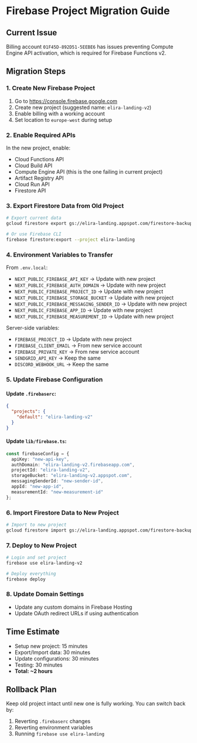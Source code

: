 # Firebase Project Migration Guide

## Current Issue
Billing account `01F45D-892D51-5EEBE6` has issues preventing Compute Engine API activation, which is required for Firebase Functions v2.

## Migration Steps

### 1. Create New Firebase Project
1. Go to https://console.firebase.google.com
2. Create new project (suggested name: `elira-landing-v2`)
3. Enable billing with a working account
4. Set location to `europe-west` during setup

### 2. Enable Required APIs
In the new project, enable:
- Cloud Functions API
- Cloud Build API
- Compute Engine API (this is the one failing in current project)
- Artifact Registry API
- Cloud Run API
- Firestore API

### 3. Export Firestore Data from Old Project
```bash
# Export current data
gcloud firestore export gs://elira-landing.appspot.com/firestore-backup --project=elira-landing

# Or use Firebase CLI
firebase firestore:export --project elira-landing
```

### 4. Environment Variables to Transfer
From `.env.local`:
- `NEXT_PUBLIC_FIREBASE_API_KEY` → Update with new project
- `NEXT_PUBLIC_FIREBASE_AUTH_DOMAIN` → Update with new project
- `NEXT_PUBLIC_FIREBASE_PROJECT_ID` → Update with new project
- `NEXT_PUBLIC_FIREBASE_STORAGE_BUCKET` → Update with new project
- `NEXT_PUBLIC_FIREBASE_MESSAGING_SENDER_ID` → Update with new project
- `NEXT_PUBLIC_FIREBASE_APP_ID` → Update with new project
- `NEXT_PUBLIC_FIREBASE_MEASUREMENT_ID` → Update with new project

Server-side variables:
- `FIREBASE_PROJECT_ID` → Update with new project
- `FIREBASE_CLIENT_EMAIL` → From new service account
- `FIREBASE_PRIVATE_KEY` → From new service account
- `SENDGRID_API_KEY` → Keep the same
- `DISCORD_WEBHOOK_URL` → Keep the same

### 5. Update Firebase Configuration

#### Update `.firebaserc`:
```json
{
  "projects": {
    "default": "elira-landing-v2"
  }
}
```

#### Update `lib/firebase.ts`:
```typescript
const firebaseConfig = {
  apiKey: "new-api-key",
  authDomain: "elira-landing-v2.firebaseapp.com",
  projectId: "elira-landing-v2",
  storageBucket: "elira-landing-v2.appspot.com",
  messagingSenderId: "new-sender-id",
  appId: "new-app-id",
  measurementId: "new-measurement-id"
};
```

### 6. Import Firestore Data to New Project
```bash
# Import to new project
gcloud firestore import gs://elira-landing.appspot.com/firestore-backup --project=elira-landing-v2
```

### 7. Deploy to New Project
```bash
# Login and set project
firebase use elira-landing-v2

# Deploy everything
firebase deploy
```

### 8. Update Domain Settings
- Update any custom domains in Firebase Hosting
- Update OAuth redirect URLs if using authentication

## Time Estimate
- Setup new project: 15 minutes
- Export/Import data: 30 minutes
- Update configurations: 30 minutes
- Testing: 30 minutes
- **Total: ~2 hours**

## Rollback Plan
Keep old project intact until new one is fully working. You can switch back by:
1. Reverting `.firebaserc` changes
2. Reverting environment variables
3. Running `firebase use elira-landing`